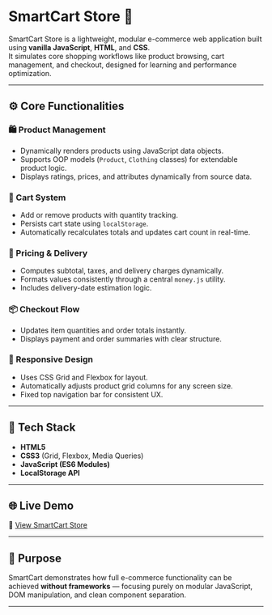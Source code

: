 # SmartCart Store 🛒

SmartCart Store is a lightweight, modular e-commerce web application built using **vanilla JavaScript**, **HTML**, and **CSS**.  
It simulates core shopping workflows like product browsing, cart management, and checkout, designed for learning and performance optimization.

---

## ⚙️ Core Functionalities

### 🛍️ Product Management
- Dynamically renders products using JavaScript data objects.
- Supports OOP models (`Product`, `Clothing` classes) for extendable product logic.
- Displays ratings, prices, and attributes dynamically from source data.

### 🛒 Cart System
- Add or remove products with quantity tracking.
- Persists cart state using `localStorage`.
- Automatically recalculates totals and updates cart count in real-time.

### 💸 Pricing & Delivery
- Computes subtotal, taxes, and delivery charges dynamically.
- Formats values consistently through a central `money.js` utility.
- Includes delivery-date estimation logic.

### 📦 Checkout Flow
- Updates item quantities and order totals instantly.
- Displays payment and order summaries with clear structure.

### 📱 Responsive Design
- Uses CSS Grid and Flexbox for layout.
- Automatically adjusts product grid columns for any screen size.
- Fixed top navigation bar for consistent UX.

---

## 🧠 Tech Stack
- **HTML5**
- **CSS3** (Grid, Flexbox, Media Queries)
- **JavaScript (ES6 Modules)**
- **LocalStorage API**

---

## 🌐 Live Demo
🔗 [View SmartCart Store](https://anudeepbikumalla.github.io/smartcart-store/)

---

## 🧩 Purpose
SmartCart demonstrates how full e-commerce functionality can be achieved **without frameworks** — focusing purely on modular JavaScript, DOM manipulation, and clean component separation.

---


